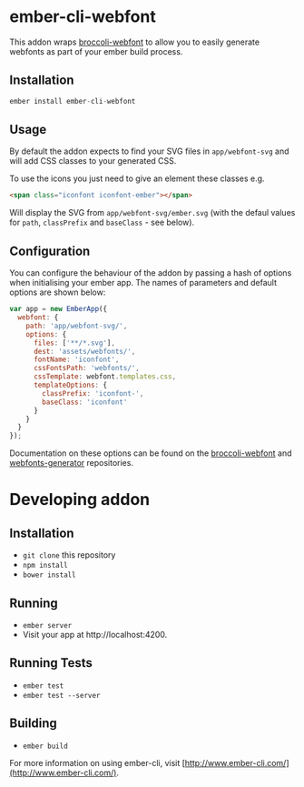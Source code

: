 # ember-cli-webfont

This addon wraps [broccoli-webfont](https://github.com/sunflowerdeath/broccoli-webfont) to allow you to easily generate webfonts as part of your ember build process.

## Installation

```js
ember install ember-cli-webfont
```

## Usage

By default the addon expects to find your SVG files in `app/webfont-svg` and will add CSS classes to your generated CSS.

To use the icons you just need to give an element these classes e.g.

```html
<span class="iconfont iconfont-ember"></span>
```

Will display the SVG from `app/webfont-svg/ember.svg` (with the defaul values for `path`, `classPrefix` and `baseClass` - see below).

## Configuration

You can configure the behaviour of the addon by passing a hash of options when initialising your ember app. The names of parameters and default options are shown below:

```js
var app = new EmberApp({
  webfont: {
    path: 'app/webfont-svg/',
    options: {
      files: ['**/*.svg'],
      dest: 'assets/webfonts/',
      fontName: 'iconfont',
      cssFontsPath: 'webfonts/',
      cssTemplate: webfont.templates.css,
      templateOptions: {
        classPrefix: 'iconfont-',
        baseClass: 'iconfont'
      }
    }
  }
});
```

Documentation on these options can be found on the [broccoli-webfont](https://github.com/sunflowerdeath/broccoli-webfont) and [webfonts-generator](https://github.com/sunflowerdeath/webfonts-generator#list-of-options) repositories.

# Developing addon

## Installation

* `git clone` this repository
* `npm install`
* `bower install`

## Running

* `ember server`
* Visit your app at http://localhost:4200.

## Running Tests

* `ember test`
* `ember test --server`

## Building

* `ember build`

For more information on using ember-cli, visit [http://www.ember-cli.com/](http://www.ember-cli.com/).
